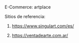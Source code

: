 E-Commerce: artplace

Sitios de referencia:
1. https://www.singulart.com/es/

2. https://ventadearte.com.ar/
